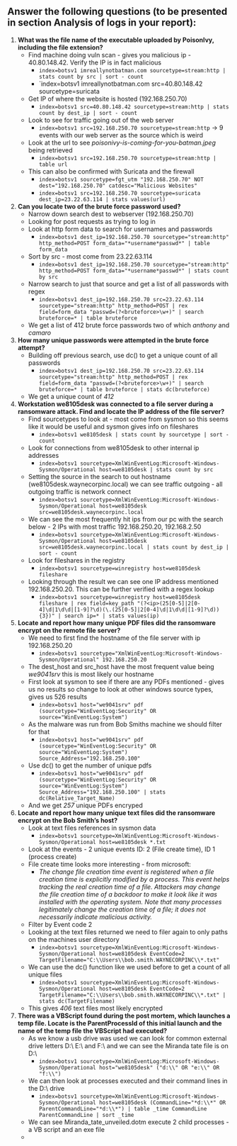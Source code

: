 ## Answer the following questions (to be presented in section Analysis of logs in your report):
1. **What was the file name of the executable uploaded by PoisonIvy, including the file extension?** 
	- Find machine doing vuln scan - gives you malicious ip - 40.80.148.42. Verify the IP is in fact malicious 
		- `index=botsv1 imreallynotbatman.com sourcetype=stream:http | stats count by src | sort - count`
		- `index=botsv1 imreallynotbatman.com src=40.80.148.42 sourcetype=suricata
	- Get IP of where the website is hosted (192.168.250.70)
		- `index=botsv1 src=40.80.148.42 sourcetype=stream:http | stats count by dest_ip | sort - count`
	- Look to see for traffic going out of the web server
		- `index=botsv1 src=192.168.250.70 sourcetype=stream:http` -> 9 events with our web server as the source which is weird
	- Look at the url to see *poisonivy-is-coming-for-you-batman.jpeg* being retrieved
		- `index=botsv1 src=192.168.250.70 sourcetype=stream:http | table url`
	- This can also be confirmed with Suricata and the firewall
		- `index=botsv1 sourcetype=fgt_utm "192.168.250.70" NOT dest="192.168.250.70" catdesc="Malicious Websites"`
		- `index=botsv1 src=192.168.250.70 sourcetype=suricata dest_ip=23.22.63.114 | stats values(url)`
1. **Can you locate two of the brute force password used?** 
	- Narrow down search dest to webserver (192.168.250.70)
	- Looking for post requests as trying to log in 
	- Look at http form data to search for usernames and passwords
		- `index=botsv1 dest_ip=192.168.250.70 sourcetype="stream:http" http_method=POST form_data="*username*passwd*" | table form_data`
	- Sort by src - most come from 23.22.63.114
		- `index=botsv1 dest_ip=192.168.250.70 sourcetype="stream:http" http_method=POST form_data="*username*passwd*" | stats count by src`
	- Narrow search to just that source and get a list of all passwords with regex
		- `index=botsv1 dest_ip=192.168.250.70 src=23.22.63.114 sourcetype="stream:http" http_method=POST | rex field=form_data "passwd=(?<bruteforce>\w+)" | search bruteforce=* | table bruteforce`
	- We get a list of 412 brute force passwords two of which *anthony* and *camaro*
2. **How many unique passwords were attempted in the brute force attempt?** 
	- Building off previous search, use dc() to get a unique count of all passwords
		- `index=botsv1 dest_ip=192.168.250.70 src=23.22.63.114 sourcetype="stream:http" http_method=POST | rex field=form_data "passwd=(?<bruteforce>\w+)" | search bruteforce=* | table bruteforce | stats dc(bruteforce)`
	- We get a unique count of *412*
3. **Workstation we8105desk was connected to a file server during a ransomware attack. Find and locate the IP address of the file server?** 
	- Find sourcetypes to look at - most come from sysmon so this seems like it would be useful and sysmon gives info on fileshares
		- `index=botsv1 we8105desk | stats count by sourcetype | sort - count`
	- Look for connections from we8105desk to other internal ip addresses
		- `index=botsv1 sourcetype=XmlWinEventLog:Microsoft-Windows-Sysmon/Operational host=we8105desk | stats count by src`
	- Setting the source in the search to out hostname (we8105desk.waynecorpinc.local) we can see traffic outgoing - all outgoing traffic is network connect
		- `index=botsv1 sourcetype=XmlWinEventLog:Microsoft-Windows-Sysmon/Operational host=we8105desk src=we8105desk.waynecorpinc.local`
	- We can see the most frequently hit ips from our pc with the search below - 2 IPs with most traffic 192.168.250.20, 192.168.2.50
		- `index=botsv1 sourcetype=XmlWinEventLog:Microsoft-Windows-Sysmon/Operational host=we8105desk src=we8105desk.waynecorpinc.local | stats count by dest_ip | sort - count`
	- Look for fileshares in the registry 
		- `index=botsv1 sourcetype=winregistry host=we8105desk fileshare`
	- Looking through the result we can see one IP address mentioned 192.168.250.20. This can be further verified with a regex lookup
		- `index=botsv1 sourcetype=winregistry host=we8105desk fileshare | rex field=key_path "(?<ip>(25[0-5]|2[0-4]\d|1\d\d|[1-9]?\d)(\.(25[0-5]|2[0-4]\d|1\d\d|[1-9]?\d)){3})" | search ip=* | stats values(ip)`
1. **Locate and report how many unique PDF files did the ransomware encrypt on the remote file server?** 
	- We need to first find the hostname of the file server with ip 192.168.250.20
		- `index=botsv1 sourcetype="XmlWinEventLog:Microsoft-Windows-Sysmon/Operational" 192.168.250.20`
	- The dest_host and src_host have the most frequent value being *we9041srv* this is most likely our hostname
	- First look at sysmon to see if there are any PDFs mentioned - gives us no results so change to look at other windows source types, gives us 526 results
		- `index=botsv1 host="we9041srv" pdf (sourcetype="WinEventLog:Security" OR source="WinEventLog:System")`
	- As the malware was run from Bob Smiths machine we should filter for that 
		- `index=botsv1 host="we9041srv" pdf (sourcetype="WinEventLog:Security" OR source="WinEventLog:System") Source_Address="192.168.250.100"`
	- Use dc() to get the number of unique pdfs
		- `index=botsv1 host="we9041srv" pdf (sourcetype="WinEventLog:Security" OR source="WinEventLog:System") Source_Address="192.168.250.100" | stats dc(Relative_Target_Name)`
	- And we get *257* unique PDFs encryped
1. **Locate and report how many unique text files did the ransomware encrypt on the Bob Smith’s host?** 
	- Look at text files references in sysmon data
		- `index=botsv1 sourcetype=XmlWinEventLog:Microsoft-Windows-Sysmon/Operational host=we8105desk *.txt`
	- Look at the events - 2 unique events ID: 2 (File create time), ID 1 (process create)
	- File create time looks more interesting - from microsoft:
		- *The change file creation time event is registered when a file creation time is explicitly modified by a process. This event helps tracking the real creation time of a file. Attackers may change the file creation time of a backdoor to make it look like it was installed with the operating system. Note that many processes legitimately change the creation time of a file; it does not necessarily indicate malicious activity.*
	- Filter by Event code 2
	- Looking at the text files returned we need to filer again to only paths on the machines user directory
		- `index=botsv1 sourcetype=XmlWinEventLog:Microsoft-Windows-Sysmon/Operational host=we8105desk EventCode=2 TargetFilename="C:\\Users\\bob.smith.WAYNECORPINC\\*.txt"`
	- We can use the dc() function like we used before to get a count of all unique files
		- `index=botsv1 sourcetype=XmlWinEventLog:Microsoft-Windows-Sysmon/Operational host=we8105desk EventCode=2 TargetFilename="C:\\Users\\bob.smith.WAYNECORPINC\\*.txt" | stats dc(TargetFilename)`
	- This gives *406* text files most likely encrypted
2. **There was a VBScript found during the post mortem, which launches a temp file. Locate is the ParentProcessId of this initial launch and the name of the temp file the VBScript had executed?**
	- As we know a usb drive was used we can look for common external drive letters D:\ E:\ and F:\ and we can see the Miranda tate file is on D:\
		- `index=botsv1 sourcetype=XmlWinEventLog:Microsoft-Windows-Sysmon/Operational host="we8105desk" ("d:\\" OR "e:\\" OR "f:\\")`
	- We can then look at processes executed and their command lines in the D:\ drive
		- `index=botsv1 sourcetype=XmlWinEventLog:Microsoft-Windows-Sysmon/Operational host=we8105desk (CommandLine="*d:\\*" OR ParentCommandLine="*d:\\*") | table _time CommandLine ParentCommandLine | sort _time`
	- We can see Miranda_tate_unveiled.dotm execute 2 child processes - a VB script and an exe file
	- 